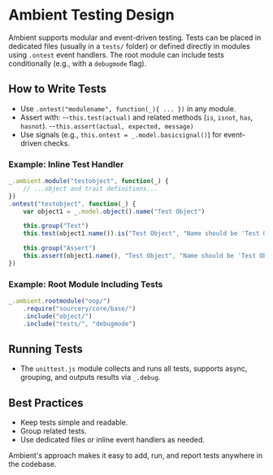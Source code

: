 # Ambient Testing Design

Ambient supports modular and event-driven testing. Tests can be placed in dedicated files (usually in a `tests/` folder) or defined directly in modules using `.ontest` event handlers. The root module can include tests conditionally (e.g., with a `debugmode` flag).

## How to Write Tests
- Use `.ontest("modulename", function(_){ ... })` in any module.
- Assert with:
 --`this.test(actual)` and related methods (`is`, `isnot`, `has`, `hasnot`).
 --`this.assert(actual, expected, message)` 
- Use signals (e.g., `this.ontest = _.model.basicsignal()`) for event-driven checks.

### Example: Inline Test Handler
```js
_.ambient.module("testobject", function(_) {
    // ...object and trait definitions...
})
.ontest("testobject", function(_) {
    var object1 = _.model.object().name("Test Object")

    this.group("Test")
    this.test(object1.name()).is("Test Object", "Name should be 'Test Object' in test")

    this.group("Assert")
    this.assert(object1.name(), "Test Object", "Name should be 'Test Object' in assert")
})
```

### Example: Root Module Including Tests
```js
_.ambient.rootmodule("oop/")
    .require("sourcery/core/base/")
    .include("object/")
    .include("tests/", "debugmode")
```

## Running Tests
- The `unittest.js` module collects and runs all tests, supports async, grouping, and outputs results via `_.debug`.

## Best Practices
- Keep tests simple and readable.
- Group related tests.
- Use dedicated files or inline event handlers as needed.

Ambient's approach makes it easy to add, run, and report tests anywhere in the codebase.
